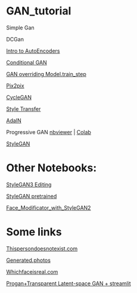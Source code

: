 # GAN_tutorial

Simple Gan

DCGan

[Intro to AutoEncoders](https://www.tensorflow.org/tutorials/generative/autoencoder)

[Conditional GAN](https://keras.io/examples/generative/conditional_gan)

[GAN overriding Model.train_step](https://keras.io/examples/generative/dcgan_overriding_train_step)

[Pix2pix](https://www.tensorflow.org/tutorials/generative/pix2pix)

[CycleGAN](https://www.tensorflow.org/tutorials/generative/cyclegan)

[Style Transfer](https://www.tensorflow.org/tutorials/generative/style_transfer)

[AdaIN](https://keras.io/examples/generative/adain)

Progressive GAN [nbviewer](https://nbviewer.org/github/Alireza-Akhavan/GAN_tutorial/blob/main/progressive_gan.ipynb) | [Colab](https://colab.research.google.com/github/Alireza-Akhavan/GAN_tutorial/blob/main/progressive_gan.ipynb)

[StyleGAN](https://keras.io/examples/generative/stylegan)

# Other Notebooks:

[StyleGAN3 Editing](https://github.com/yuval-alaluf/stylegan3-editing/blob/main/README.md)

[StyleGAN pretrained](https://github.com/PranjalBiswas/Course-Online-DeepLearning_t81_558/blob/master/t81_558_class_07_3_style_gan.ipynb)

[Face_Modificator_with_StyleGAN2](https://colab.research.google.com/github/tg-bomze/StyleGAN2-Face-Modificator/blob/master/Face_Modificator_with_StyleGAN2_(Eng).ipynb)

# Some links

[Thispersondoesnotexist.com](https://thispersondoesnotexist.com/)

[Generated.photos](https://generated.photos/face-generator/)

[Whichfaceisreal.com](https://www.whichfaceisreal.com/)

[Progan+Transparent Latent-space GAN + streamlit](https://github.com/streamlit/demo-face-gan)
